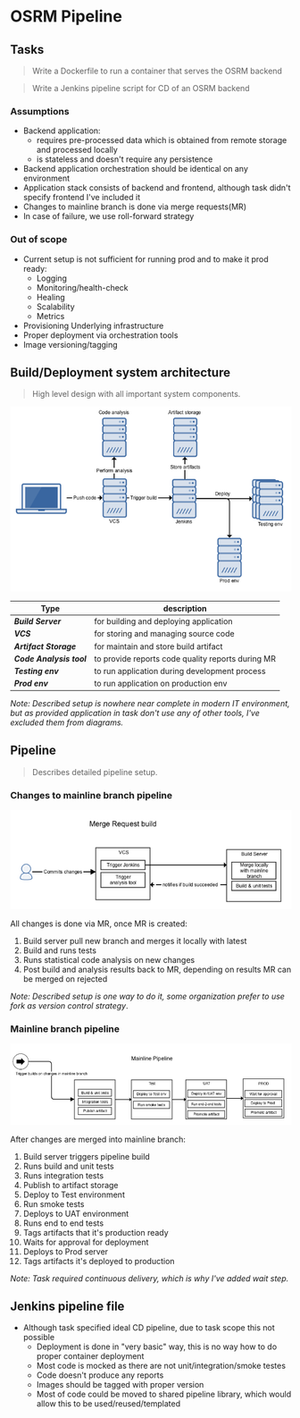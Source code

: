 # OSRM Pipeline

## Tasks

> Write a Dockerfile to run a container that serves the OSRM backend

> Write a Jenkins pipeline script for CD of an OSRM backend


### Assumptions

* Backend application:
    * requires pre-processed data which is obtained from remote storage and processed locally
    * is stateless and doesn't require any persistence
* Backend application orchestration should be identical on any environment
* Application stack consists of backend and frontend, although task didn't specify frontend I've included it
* Changes to mainline branch is done via merge requests(MR)
* In case of failure, we use roll-forward strategy
 

### Out of scope
* Current setup is not sufficient for running prod and to make it prod ready:
    * Logging
    * Monitoring/health-check
    * Healing
    * Scalability
    * Metrics
* Provisioning Underlying infrastructure
* Proper deployment via orchestration tools
* Image versioning/tagging


## Build/Deployment system architecture

> High level design with all important system components.

![Imgur](images/high_level.png)

| Type  | description |
|---|---|
| ***Build Server*** | for building and deploying application |
| ***VCS*** | for storing and managing source code |
| ***Artifact Storage*** | for maintain and store build artifact |
| ***Code Analysis tool*** | to provide reports code quality reports during MR |
| ***Testing env*** | to run application during development process |
| ***Prod env*** | to run application on production env | 

*Note: Described setup is nowhere near complete in modern IT environment, but as provided application in task don't use any of other tools, I've excluded them from diagrams.*

## Pipeline

> Describes detailed pipeline setup.

### Changes to mainline branch pipeline

![Imgur](images/mr_pipeline.png)

All changes is done via MR, once MR is created: 
1. Build server pull new branch and merges it locally with latest
2. Build and runs tests
3. Runs statistical code analysis on new changes
4. Post build and analysis results back to MR, depending on results MR can be merged on rejected

*Note: Described setup is one way to do it, some organization prefer to use fork as version control strategy*.

### Mainline branch pipeline

![Imgur](images/mainline_pipeline.png)

After changes are merged into mainline branch:
1. Build server triggers pipeline build
2. Runs build and unit tests
3. Runs integration tests
4. Publish to artifact storage
5. Deploy to Test environment
6. Run smoke tests
7. Deploys to UAT environment
8. Runs end to end tests
9. Tags artifacts that it's production ready
10. Waits for approval for deployment
11. Deploys to Prod server
12. Tags artifacts it's deployed to production

*Note: Task required continuous delivery, which is why I've added wait step.*

## Jenkins pipeline file

* Although task specified ideal CD pipeline, due to task scope this not possible 
    * Deployment is done in "very basic" way, this is no way how to do proper container deployment
    * Most code is mocked as there are not unit/integration/smoke testes
    * Code doesn't produce any reports
    * Images should be tagged with proper version
    * Most of code could be moved to shared pipeline library, which would allow this to be used/reused/templated

